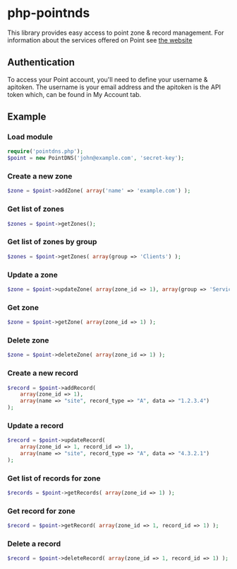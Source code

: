php-pointnds
============

This library provides easy access to point zone & record management. For information about the services offered on Point see [the website](http://pointhq.com)

## Authentication

To access your Point account, you'll need to define your username & apitoken. The username is your email address and the apitoken is the API token which, can be found in My Account tab.

## Example

### Load module
```php
require('pointdns.php');
$point = new PointDNS('john@example.com', 'secret-key');
```

### Create a new zone
```php
$zone = $point->addZone( array('name' => 'example.com') );
```

### Get list of zones
```php
$zones = $point->getZones();
```

### Get list of zones by group
```php
$zones = $point->getZones( array(group => 'Clients') );
```

### Update a zone
```php
$zone = $point->updateZone( array(zone_id => 1), array(group => 'Services') );
```

### Get zone
```php
$zone = $point->getZone( array(zone_id => 1) );
```

### Delete zone
```php
$zone = $point->deleteZone( array(zone_id => 1) );
```

### Create a new record
```php
$record = $point->addRecord(
    array(zone_id => 1),
    array(name => "site", record_type => "A", data => "1.2.3.4")
);
```

### Update a record
```php
$record = $point->updateRecord(
    array(zone_id => 1, record_id => 1),
    array(name => "site", record_type => "A", data => "4.3.2.1")
);
```

### Get list of records for zone
```php
$records = $point->getRecords( array(zone_id => 1) );
```

### Get record for zone
```php
$record = $point->getRecord( array(zone_id => 1, record_id => 1) );
```

### Delete a record
```php
$record = $point->deleteRecord( array(zone_id => 1, record_id => 1) );
```
